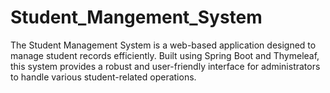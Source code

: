 # Student_Mangement_System
The Student Management System is a web-based application designed to manage student records efficiently. Built using Spring Boot and Thymeleaf, this system provides a robust and user-friendly interface for administrators to handle various student-related operations.
